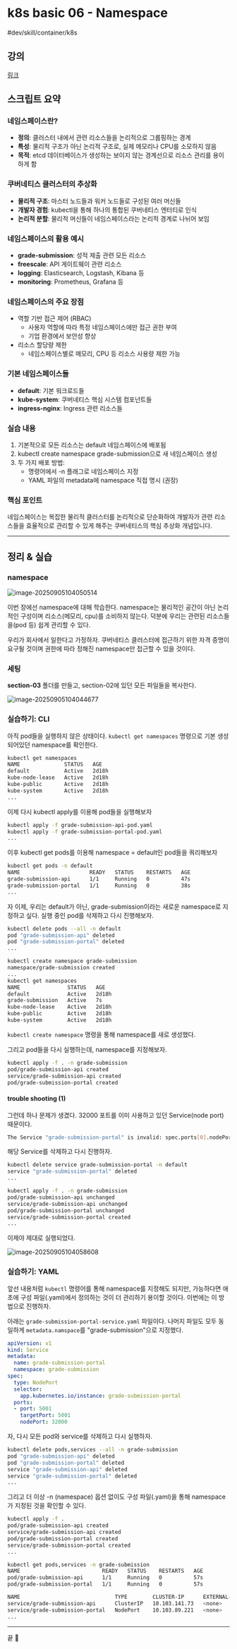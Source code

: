 # k8s basic 06 - Namespace

\#dev/skill/container/k8s

## 강의

[링크](https://www.udemy.com/course/kubernetes-training-learn-kubernetes-from-zero-to-cloud/learn/lecture/44482822?persist_locale=&locale=en_US#overview)

## 스크립트 요약

### **네임스페이스란?**

- **정의**: 클러스터 내에서 관련 리소스들을 논리적으로 그룹핑하는 경계
- **특성**: 물리적 구조가 아닌 논리적 구조로, 실제 메모리나 CPU를 소모하지 않음
- **목적**: etcd 데이터베이스가 생성하는 보이지 않는 경계선으로 리소스 관리를 용이하게 함

### **쿠버네티스 클러스터의 추상화**

- **물리적 구조**: 마스터 노드들과 워커 노드들로 구성된 여러 머신들
- **개발자 경험**: kubectl을 통해 하나의 통합된 쿠버네티스 엔터티로 인식
- **논리적 분할**: 물리적 머신들이 네임스페이스라는 논리적 경계로 나뉘어 보임

### **네임스페이스의 활용 예시**

- **grade-submission**: 성적 제출 관련 모든 리소스
- **freescale**: API 게이트웨이 관련 리소스
- **logging**: Elasticsearch, Logstash, Kibana 등
- **monitoring**: Prometheus, Grafana 등

### **네임스페이스의 주요 장점**

- 역할 기반 접근 제어 (RBAC)
  - 사용자 역할에 따라 특정 네임스페이스에만 접근 권한 부여
  - 기업 환경에서 보안성 향상
- 리소스 할당량 제한
  - 네임스페이스별로 메모리, CPU 등 리소스 사용량 제한 가능

### **기본 네임스페이스들**

- **default**: 기본 워크로드들
- **kube-system**: 쿠버네티스 핵심 시스템 컴포넌트들
- **ingress-nginx**: Ingress 관련 리소스들

### **실습 내용**

1. 기본적으로 모든 리소스는 default 네임스페이스에 배포됨
2. kubectl create namespace grade-submission으로 새 네임스페이스 생성
3. 두 가지 배포 방법:
   - 명령어에서 -n 플래그로 네임스페이스 지정
   - YAML 파일의 metadata에 namespace 직접 명시 (권장)

### **핵심 포인트**

네임스페이스는 복잡한 물리적 클러스터를 논리적으로 단순화하여 개발자가 관련 리소스들을 효율적으로 관리할 수 있게 해주는 쿠버네티스의 핵심 추상화 개념입니다.

---



## 정리 & 실습

### namespace

![image-20250905104050514](assets/image-20250905104050514.png)

이번 장에선 namespace에 대해 학습한다. namespace는 물리적인 공간이 아닌 논리적인 구성이며 리소스(메모리, cpu)를 소비하지 않는다. 덕분에 우리는 관련된 리소스들을(pod 등) 쉽게 관리할 수 있다.

우리가 회사에서 일한다고 가정하자. 쿠버네티스 클러스터에 접근하기 위한 자격 증명이 요구될 것이며 권한에 따라 정해진 namespace만 접근할 수 있을 것이다.

### **세팅**

**section-03** 폴더를 만들고, section-02에 있던 모든 파일들을 복사한다.

![image-20250905104044677](assets/image-20250905104044677.png)

### 실습하기: CLI
아직 pod들을 실행하지 않은 상태이다. `kubectl get namespaces` 명령으로 기본 생성되어있던 namespace를 확인한다.
```sh
kubectl get namespaces
NAME              STATUS   AGE
default           Active   2d18h
kube-node-lease   Active   2d18h
kube-public       Active   2d18h
kube-system       Active   2d18h
...
```

이제 다시 kubectl apply를 이용해 pod들을 실행해보자
```sh
kubectl apply -f grade-submission-api-pod.yaml
kubectl apply -f grade-submission-portal-pod.yaml
...
```

이후 kubectl get pods를 이용해 namespace = default인 pod들을 쿼리해보자
```sh
kubectl get pods -n default
NAME                      READY   STATUS    RESTARTS   AGE
grade-submission-api      1/1     Running   0          47s
grade-submission-portal   1/1     Running   0          38s
...
```

자 이제, 우리는 default가 아닌, grade-submission이라는 새로운 namespace로 지정하고 싶다. 실행 중인 pod를 삭제하고 다시 진행해보자.
```sh
kubectl delete pods --all -n default
pod "grade-submission-api" deleted
pod "grade-submission-portal" deleted
...

kubectl create namespace grade-submission
namespace/grade-submission created
...
kubectl get namespaces
NAME               STATUS   AGE
default            Active   2d18h
grade-submission   Active   7s
kube-node-lease    Active   2d18h
kube-public        Active   2d18h
kube-system        Active   2d18h
```
`kubectl create namespace` 명령을 통해 namespace를 새로 생성했다.

그리고 pod들을 다시 실행하는데, namespace를 지정해보자.
```sh
kubectl apply -f . -n grade-submission
pod/grade-submission-api created
service/grade-submission-api created
pod/grade-submission-portal created
```

#### trouble shooting (1)
그런데 하나 문제가 생겼다. 32000 포트를 이미 사용하고 있던 Service(node port) 때문이다.
```sh
The Service "grade-submission-portal" is invalid: spec.ports[0].nodePort: Invalid value: 32000: provided port is already allocated
```

해당 Service를 삭제하고 다시 진행하자.
```sh
kubectl delete service grade-submission-portal -n default
service "grade-submission-portal" deleted
...

kubectl apply -f . -n grade-submission
pod/grade-submission-api unchanged
service/grade-submission-api unchanged
pod/grade-submission-portal unchanged
service/grade-submission-portal created
...
```
이제야 제대로 실행되었다. 

![image-20250905104058608](assets/image-20250905104058608.png)

### 실습하기: YAML

앞선 내용처럼 `kubectl` 명령어를 통해 namespace를 지정해도 되지만, 가능하다면 애초에 구성 파일(.yaml)에서 정의하는 것이 더 관리하기 용이할 것이다. 이번에는 이 방법으로 진행하자.

아래는 `grade-submission-portal-service.yaml` 파일이다. 나머지 파일도 모두 동일하게 `metadata.namspace`를 "grade-submission"으로 지정했다.
```yaml
apiVersion: v1
kind: Service
metadata:
  name: grade-submission-portal
  namespace: grade-submission
spec:
  type: NodePort
  selector:
    app.kubernetes.io/instance: grade-submission-portal
  ports:
  - port: 5001
    targetPort: 5001
    nodePort: 32000
```

자, 다시 모든 pod와 service를 삭제하고 다시 실행하자.
```sh
kubectl delete pods,services --all -n grade-submission
pod "grade-submission-api" deleted
pod "grade-submission-portal" deleted
service "grade-submission-api" deleted
service "grade-submission-portal" deleted
...
```

그리고 더 이상 -n (namespace) 옵션 없이도 구성 파일(.yaml)을 통해 namespace가 지정된 것을 확인할 수 있다.
```sh
kubectl apply -f .
pod/grade-submission-api created
service/grade-submission-api created
pod/grade-submission-portal created
service/grade-submission-portal created
...

kubectl get pods,services -n grade-submission
NAME                          READY   STATUS    RESTARTS   AGE
pod/grade-submission-api      1/1     Running   0          57s
pod/grade-submission-portal   1/1     Running   0          57s

NAME                              TYPE        CLUSTER-IP      EXTERNAL-IP   PORT(S)          AGE
service/grade-submission-api      ClusterIP   10.103.141.73   <none>        3000/TCP         57s
service/grade-submission-portal   NodePort    10.103.89.221   <none>        5001:32000/TCP   57s
...
```

---
끝 👏